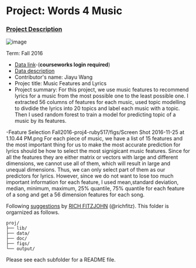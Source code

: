# Project: Words 4 Music

### [Project Description](doc/Project4_desc.md)

![image](http://cdn.newsapi.com.au/image/v1/f7131c018870330120dbe4b73bb7695c?width=650)

Term: Fall 2016

+ [Data link](https://courseworks2.columbia.edu/courses/11849/files/folder/Project_Files?preview=763391)-(**courseworks login required**)
+ [Data description](doc/readme.html)
+ Contributor's name: Jiayu Wang
+ Projec title: Music Features and Lyrics
+ Project summary: For this project, we use music features to recommend lyrics for a music from the most possible one to the least possible one. I extracted 56 columns of features for each music, used topic modelling to divdide the lyrics into 20 topics and label each music with a topic. Then I used random forest to train a model for predicting topic of a music by its features. 
	

-Feature Selection
Fall2016-proj4-ruby517/figs/Screen Shot 2016-11-25 at 1.10.44 PM.png
For each piece of music, we have a list of 15 features and the most important thing for us to make the most accurate prediction for lyrics should be how to select the most signigicant music features. Since for all the features they are either matrix or vectors with large and different dimensions, we cannot use all of them, which will result in large and unequal dimensions. Thus, we can only select part of them as our predictors for lyrics. However, since we do not want to lose too much important information for each feature, I used mean,standard deviation, median, minimum, maximum, 25% quantile, 75% quantile for each feature of a song and get a 56 dimension features for each song. 




Following [suggestions](http://nicercode.github.io/blog/2013-04-05-projects/) by [RICH FITZJOHN](http://nicercode.github.io/about/#Team) (@richfitz). This folder is orgarnized as follows.

```
proj/
├── lib/
├── data/
├── doc/
├── figs/
└── output/
```

Please see each subfolder for a README file.
